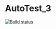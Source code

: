 # AutoTest_3
[![Build status](https://ci.appveyor.com/api/projects/status/1ji2p0uq9rh4ma2c?svg=true)](https://ci.appveyor.com/project/Duckmangg/autotest-3)
